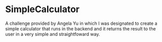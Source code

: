 # SimpleCalculator

A challenge provided by Angela Yu in which I was designated to create a simple calculator that runs in the backend and it returns the result to the user in a very simple and straightfoward way.
